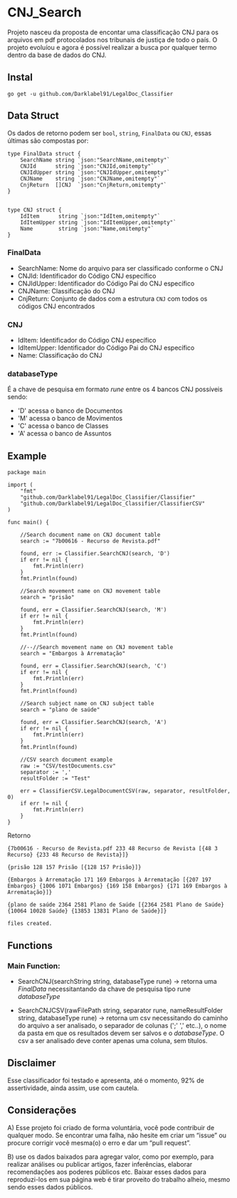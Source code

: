 # CNJ_Search
Projeto nasceu da proposta de encontar uma classificação CNJ para os arquivos em pdf protocolados nos tribunais de justiça de todo o país. O projeto evoluíou e agora é possível realizar a busca por qualquer termo dentro da base de dados do CNJ.

## Instal
``` go get -u github.com/Darklabel91/LegalDoc_Classifier ```

## Data Struct
Os dados de retorno podem ser ```bool```, ```string```, ```FinalData``` ou ```CNJ```, essas últimas são compostas por:

``` 
type FinalData struct {
	SearchName string `json:"SearchName,omitempty"`
	CNJId      string `json:"CNJId,omitempty"`
	CNJIdUpper string `json:"CNJIdUpper,omitempty"`
	CNJName    string `json:"CNJName,omitempty"`
	CnjReturn  []CNJ  `json:"CnjReturn,omitempty"`
}


type CNJ struct {
	IdItem      string `json:"IdItem,omitempty"`
	IdItemUpper string `json:"IdItemUpper,omitempty"`
	Name        string `json:"Name,omitempty"`
}

```
### FinalData
- SearchName: Nome do arquivo para ser classificado conforme o CNJ
- CNJId: Identificador do Código CNJ específico
- CNJIdUpper: Identificador do Código Pai do CNJ específico
- CNJName: Classificação do CNJ
- CnjReturn: Conjunto de dados com a estrutura ```CNJ``` com todos os códigos CNJ encontrados

### CNJ
- IdItem: Identificador do Código CNJ específico
- IdItemUpper: Identificador do Código Pai do CNJ específico
- Name: Classificação do CNJ


### databaseType
É a chave de pesquisa em formato *rune* entre os 4 bancos CNJ possíveis sendo:
- 'D' acessa o banco de Documentos
- 'M' acessa o banco de Movimentos
- 'C' acessa o banco de Classes
- 'A' acessa o banco de Assuntos

## Example

``` 
package main

import (
	"fmt"
	"github.com/Darklabel91/LegalDoc_Classifier/Classifier"
	"github.com/Darklabel91/LegalDoc_Classifier/ClassifierCSV"
)

func main() {

	//Search document name on CNJ document table
	search := "7b00616 - Recurso de Revista.pdf"

	found, err := Classifier.SearchCNJ(search, 'D')
	if err != nil {
		fmt.Println(err)
	}
	fmt.Println(found)

	//Search movement name on CNJ movement table
	search = "prisão"

	found, err = Classifier.SearchCNJ(search, 'M')
	if err != nil {
		fmt.Println(err)
	}
	fmt.Println(found)

	//--//Search movement name on CNJ movement table
	search = "Embargos à Arrematação"

	found, err = Classifier.SearchCNJ(search, 'C')
	if err != nil {
		fmt.Println(err)
	}
	fmt.Println(found)

	//Search subject name on CNJ subject table
	search = "plano de saúde"

	found, err = Classifier.SearchCNJ(search, 'A')
	if err != nil {
		fmt.Println(err)
	}
	fmt.Println(found)

	//CSV search document example
	raw := "CSV/testDocuments.csv"
	separator := ','
	resultFolder := "Test"

	err = ClassifierCSV.LegalDocumentCSV(raw, separator, resultFolder, 0)
	if err != nil {
		fmt.Println(err)
	}
}

 ```
Retorno
``` 
{7b00616 - Recurso de Revista.pdf 233 48 Recurso de Revista [{48 3 Recurso} {233 48 Recurso de Revista}]}

{prisão 128 157 Prisão [{128 157 Prisão}]}

{Embargos à Arrematação 171 169 Embargos à Arrematação [{207 197 Embargos} {1006 1071 Embargos} {169 158 Embargos} {171 169 Embargos à Arrematação}]}

{plano de saúde 2364 2581 Plano de Saúde [{2364 2581 Plano de Saúde} {10064 10028 Saúde} {13853 13831 Plano de Saúde}]}

files created.

 ```

## Functions

### Main Function:
- SearchCNJ(searchString string, databaseType rune)  ->  retorna uma *FinalData* necessitantando da chave de pesquisa tipo rune *databaseType*

- SearchCNJCSV(rawFilePath string, separator rune, nameResultFolder string, databaseType rune) -> retorna um csv necessitando do caminho do arquivo a ser analisado, o separador de colunas (';' ',' etc..), o nome da pasta em que os resultados devem ser salvos e o *databaseType*. O csv a ser analisado deve conter apenas uma coluna, sem títulos.


## Disclaimer
Esse classificador foi testado e apresenta, até o momento, 92% de assertividade, ainda assim, use com cautela.

## Considerações
A) Esse projeto foi criado de forma voluntária, você pode contribuir de qualquer modo. Se encontrar uma falha, não hesite em criar um “issue” ou  procure corrigir você mesma(o) o erro e dar um “pull request”.

B) use os dados baixados para agregar valor, como por exemplo, para realizar análises ou publicar artigos, fazer inferências, elaborar recomendações aos poderes públicos etc. Baixar esses dados para reproduzi-los em sua página web é tirar proveito do trabalho alheio, mesmo sendo esses dados públicos.
